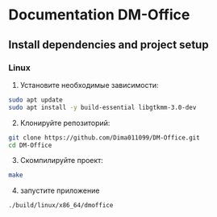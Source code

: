 # Documentation DM-Office
## Install dependencies and project setup
### Linux
1. Установите необходимые зависимости:
``` bash
sudo apt update
sudo apt install -y build-essential libgtkmm-3.0-dev
```

2. Клонируйте репозиторий:
``` bash
git clone https://github.com/Dima011099/DM-Office.git
cd DM-Office
```

3. Скомпилируйте проект:
``` bash
make
```
4. запустите приложение
``` bash
./build/linux/x86_64/dmoffice
```
